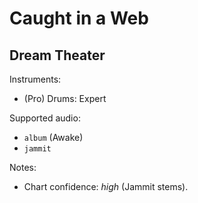 # Caught in a Web

## Dream Theater

Instruments:

  * (Pro) Drums: Expert

Supported audio:

  * `album` (Awake)
  * `jammit`

Notes:

  * Chart confidence: *high* (Jammit stems).
